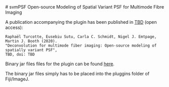 <meta http-equiv='Content-Type' content='text/html; charset=utf-8' /> 
# svmPSF
Open-source Modeling of Spatial Variant PSF for Multimode Fibre Imaging

A publication accompanying the plugin has been published in [TBD](aomicroscopy.org) (open access):

```
Raphaël Turcotte, Eusebiu Sutu, Carla C. Schmidt, Nigel J. Emtpage, Martin J. Booth (2020).
"Deconvolution for multimode fiber imaging: Open-source modeling of spatially variant PSF",
TBD, doi: TBD
```

Binary jar files files for the plugin can be found [here](https://github.com/dop-oxford/svmPSF).

The binary jar files simply has to be placed into the pluggins folder of Fiji/ImageJ.
